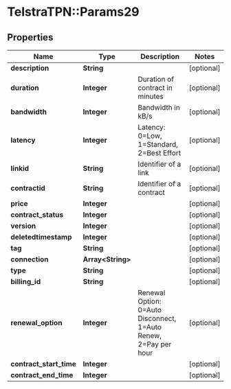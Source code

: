 # TelstraTPN::Params29

## Properties
Name | Type | Description | Notes
------------ | ------------- | ------------- | -------------
**description** | **String** |  | [optional] 
**duration** | **Integer** | Duration of contract in minutes | [optional] 
**bandwidth** | **Integer** | Bandwidth in kB/s | [optional] 
**latency** | **Integer** | Latency: 0&#x3D;Low, 1&#x3D;Standard, 2&#x3D;Best Effort | [optional] 
**linkid** | **String** | Identifier of a link | [optional] 
**contractid** | **String** | Identifier of a contract | [optional] 
**price** | **Integer** |  | [optional] 
**contract_status** | **Integer** |  | [optional] 
**version** | **Integer** |  | [optional] 
**deletedtimestamp** | **Integer** |  | [optional] 
**tag** | **String** |  | [optional] 
**connection** | **Array&lt;String&gt;** |  | [optional] 
**type** | **String** |  | [optional] 
**billing_id** | **String** |  | [optional] 
**renewal_option** | **Integer** | Renewal Option: 0&#x3D;Auto Disconnect, 1&#x3D;Auto Renew, 2&#x3D;Pay per hour | [optional] 
**contract_start_time** | **Integer** |  | [optional] 
**contract_end_time** | **Integer** |  | [optional] 


